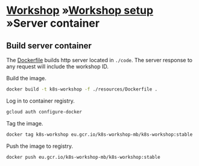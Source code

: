 # [Workshop](../README.md) &raquo;[Workshop setup](./README.md) &raquo;Server container

## Build server container

The [Dockerfile](./resources/Dockerfile) builds http server located in `./code`.
The server response to any request will include the workshop ID.

Build the image.

```bash
docker build -t k8s-workshop -f ./resources/Dockerfile .
```

Log in to container registry.

```bash
gcloud auth configure-docker
```

Tag the image.

```bash
docker tag k8s-workshop eu.gcr.io/k8s-workshop-mb/k8s-workshop:stable
```

Push the image to registry.

```bash
docker push eu.gcr.io/k8s-workshop-mb/k8s-workshop:stable
```
